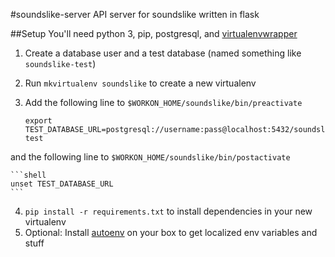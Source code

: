 #soundslike-server
API server for soundslike written in flask

##Setup
You'll need python 3, pip, postgresql, and [virtualenvwrapper](http://virtualenvwrapper.readthedocs.io/en/latest/index.html)

1. Create a database user and a test database (named something like `soundslike-test`)
2. Run `mkvirtualenv soundslike` to create a new virtualenv
3. Add the following line to `$WORKON_HOME/soundslike/bin/preactivate`

    ```shell
    export TEST_DATABASE_URL=postgresql://username:pass@localhost:5432/soundslike-test
    ```
and the following line to `$WORKON_HOME/soundslike/bin/postactivate`

    ```shell
    unset TEST_DATABASE_URL
    ```
4. `pip install -r requirements.txt` to install dependencies in your new virtualenv
5. Optional: Install [autoenv](https://github.com/kennethreitz/autoenv) on your box to get localized env variables and stuff



